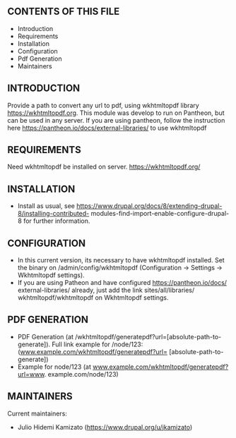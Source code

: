 CONTENTS OF THIS FILE
---------------------

 * Introduction
 * Requirements
 * Installation
 * Configuration
 * Pdf Generation
 * Maintainers

INTRODUCTION
------------
 
 Provide a path to convert any url to pdf, using wkhtmltopdf library 
 https://wkhtmltopdf.org. This module was develop to run on Pantheon, but can 
 be used in any server. If you are using pantheon, follow the instruction 
 here https://pantheon.io/docs/external-libraries/ to use wkhtmltopdf

REQUIREMENTS
------------

Need wkhtmltopdf be installed on server. https://wkhtmltopdf.org/


INSTALLATION
------------

 * Install as usual, see
   https://www.drupal.org/docs/8/extending-drupal-8/installing-contributed-
   modules-find-import-enable-configure-drupal-8 for further
   information.
   

CONFIGURATION
-------------

 * In this current version, its necessary to have wkhtmltopdf installed. Set 
 the binary on /admin/config/wkhtmltopdf (Configuration -> Settings -> 
 Wkhtmltopdf settings).
 * If you are using Patheon and have configured https://pantheon.io/docs/
 external-libraries/ already, just add the link sites/all/libraries/
 wkhtmltopdf/wkhtmltopdf on Wkhtmltopdf settings.


PDF GENERATION
--------------

* PDF Generation (at /wkhtmltopdf/generatepdf?url=[absolute-path-to-generate]).
Full link example for /node/123: (www.example.com/wkhtmltopdf/generatepdf?url=
[absolute-path-to-generate])
* Example for node/123 (at www.example.com/wkhtmltopdf/generatepdf?url=www.
example.com/node/123)

MAINTAINERS
-----------

Current maintainers:

 * Julio Hidemi Kamizato (https://www.drupal.org/u/jkamizato)
